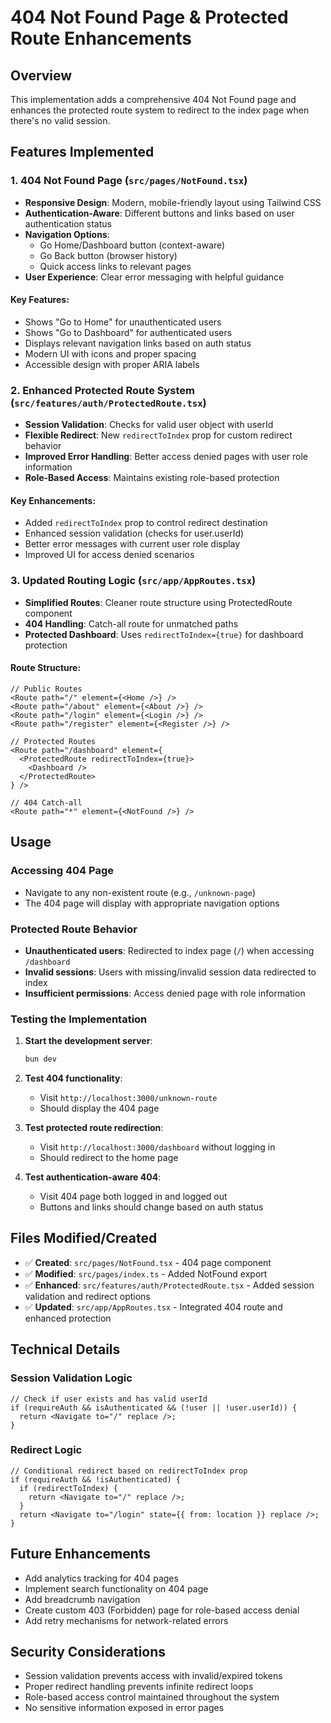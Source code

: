 # 404 Not Found Page & Protected Route Enhancements

## Overview

This implementation adds a comprehensive 404 Not Found page and enhances the protected route system to redirect to the index page when there's no valid session.

## Features Implemented

### 1. 404 Not Found Page (`src/pages/NotFound.tsx`)

- **Responsive Design**: Modern, mobile-friendly layout using Tailwind CSS
- **Authentication-Aware**: Different buttons and links based on user authentication status
- **Navigation Options**: 
  - Go Home/Dashboard button (context-aware)
  - Go Back button (browser history)
  - Quick access links to relevant pages
- **User Experience**: Clear error messaging with helpful guidance

#### Key Features:
- Shows "Go to Home" for unauthenticated users
- Shows "Go to Dashboard" for authenticated users
- Displays relevant navigation links based on auth status
- Modern UI with icons and proper spacing
- Accessible design with proper ARIA labels

### 2. Enhanced Protected Route System (`src/features/auth/ProtectedRoute.tsx`)

- **Session Validation**: Checks for valid user object with userId
- **Flexible Redirect**: New `redirectToIndex` prop for custom redirect behavior
- **Improved Error Handling**: Better access denied pages with user role information
- **Role-Based Access**: Maintains existing role-based protection

#### Key Enhancements:
- Added `redirectToIndex` prop to control redirect destination
- Enhanced session validation (checks for user.userId)
- Better error messages with current user role display
- Improved UI for access denied scenarios

### 3. Updated Routing Logic (`src/app/AppRoutes.tsx`)

- **Simplified Routes**: Cleaner route structure using ProtectedRoute component
- **404 Handling**: Catch-all route for unmatched paths
- **Protected Dashboard**: Uses `redirectToIndex={true}` for dashboard protection

#### Route Structure:
```tsx
// Public Routes
<Route path="/" element={<Home />} />
<Route path="/about" element={<About />} />
<Route path="/login" element={<Login />} />
<Route path="/register" element={<Register />} />

// Protected Routes
<Route path="/dashboard" element={
  <ProtectedRoute redirectToIndex={true}>
    <Dashboard />
  </ProtectedRoute>
} />

// 404 Catch-all
<Route path="*" element={<NotFound />} />
```

## Usage

### Accessing 404 Page
- Navigate to any non-existent route (e.g., `/unknown-page`)
- The 404 page will display with appropriate navigation options

### Protected Route Behavior
- **Unauthenticated users**: Redirected to index page (`/`) when accessing `/dashboard`
- **Invalid sessions**: Users with missing/invalid session data redirected to index
- **Insufficient permissions**: Access denied page with role information

### Testing the Implementation

1. **Start the development server**:
   ```bash
   bun dev
   ```

2. **Test 404 functionality**:
   - Visit `http://localhost:3000/unknown-route`
   - Should display the 404 page

3. **Test protected route redirection**:
   - Visit `http://localhost:3000/dashboard` without logging in
   - Should redirect to the home page

4. **Test authentication-aware 404**:
   - Visit 404 page both logged in and logged out
   - Buttons and links should change based on auth status

## Files Modified/Created

- ✅ **Created**: `src/pages/NotFound.tsx` - 404 page component
- ✅ **Modified**: `src/pages/index.ts` - Added NotFound export
- ✅ **Enhanced**: `src/features/auth/ProtectedRoute.tsx` - Added session validation and redirect options
- ✅ **Updated**: `src/app/AppRoutes.tsx` - Integrated 404 route and enhanced protection

## Technical Details

### Session Validation Logic
```tsx
// Check if user exists and has valid userId
if (requireAuth && isAuthenticated && (!user || !user.userId)) {
  return <Navigate to="/" replace />;
}
```

### Redirect Logic
```tsx
// Conditional redirect based on redirectToIndex prop
if (requireAuth && !isAuthenticated) {
  if (redirectToIndex) {
    return <Navigate to="/" replace />;
  }
  return <Navigate to="/login" state={{ from: location }} replace />;
}
```

## Future Enhancements

- Add analytics tracking for 404 pages
- Implement search functionality on 404 page
- Add breadcrumb navigation
- Create custom 403 (Forbidden) page for role-based access denial
- Add retry mechanisms for network-related errors

## Security Considerations

- Session validation prevents access with invalid/expired tokens
- Proper redirect handling prevents infinite redirect loops
- Role-based access control maintained throughout the system
- No sensitive information exposed in error pages
